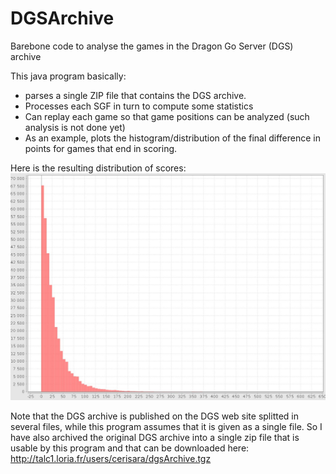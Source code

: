 DGSArchive
==========

Barebone code to analyse the games in the Dragon Go Server (DGS) archive

This java program basically:
*  parses a single ZIP file that contains the DGS archive.
*  Processes each SGF in turn to compute some statistics
*  Can replay each game so that game positions can be analyzed (such analysis is not done yet)
*  As an example, plots the histogram/distribution of the final difference in points for games that end in scoring.

Here is the resulting distribution of scores:
![histogram](res/goscores.jpg)

Note that the DGS archive is published on the DGS web site splitted in several files, while this program
assumes that it is given as a single file. So I have also archived the original DGS archive into a single zip
file that is usable by this program and that can be downloaded here: http://talc1.loria.fr/users/cerisara/dgsArchive.tgz

